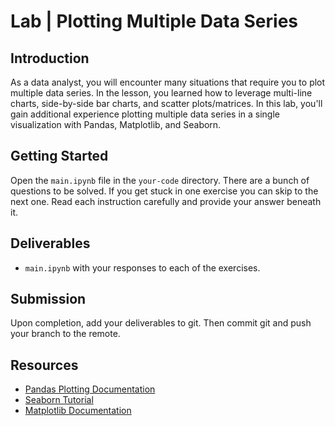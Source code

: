

# Lab | Plotting Multiple Data Series

## Introduction

As a data analyst, you will encounter many situations that require you to plot multiple data series. In the lesson, you learned how to leverage multi-line charts, side-by-side bar charts, and scatter plots/matrices. In this lab, you'll gain additional experience plotting multiple data series in a single visualization with Pandas, Matplotlib, and Seaborn.

## Getting Started

Open the `main.ipynb` file in the `your-code` directory. There are a bunch of questions to be solved. If you get stuck in one exercise you can skip to the next one. Read each instruction carefully and provide your answer beneath it.

## Deliverables

- `main.ipynb` with your responses to each of the exercises.

## Submission

Upon completion, add your deliverables to git. Then commit git and push your branch to the remote.

## Resources

- [Pandas Plotting Documentation](https://pandas.pydata.org/pandas-docs/stable/reference/api/pandas.DataFrame.plot.html)
- [Seaborn Tutorial](https://seaborn.pydata.org/tutorial.html)
- [Matplotlib Documentation](https://matplotlib.org/api/_as_gen/matplotlib.pyplot.plot.html)

